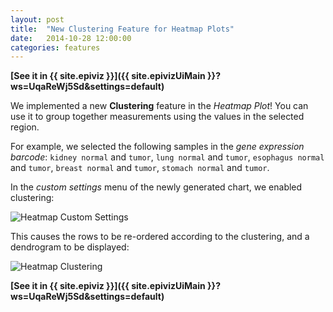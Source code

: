 ```yaml
---
layout: post
title:  "New Clustering Feature for Heatmap Plots"
date:   2014-10-28 12:00:00
categories: features
---
```


**[See it in {{ site.epiviz }}]({{ site.epivizUiMain }}?ws=UqaReWj5Sd&settings=default)**

We implemented a new **Clustering** feature in the *Heatmap Plot*! You can use it to group together
measurements using the values in the selected region. 

For example, we selected the following samples in the *gene expression barcode*: ```kidney normal``` and ```tumor```,
```lung normal``` and ```tumor```, ```esophagus normal``` and ```tumor```, ```breast normal``` and ```tumor```, 
```stomach normal``` and ```tumor```.

In the *custom settings* menu of the newly generated chart, we enabled clustering:

<img src="{{ site.baseurl }}/img/heatmap_clustering_dialog.png" style="max-width: 100%" alt="Heatmap Custom Settings" />

This causes the rows to be re-ordered according to the clustering, and a dendrogram to be displayed:

<img src="{{ site.baseurl }}/img/heatmap_clustering.png" style="max-width: 100%" alt="Heatmap Clustering" />

**[See it in {{ site.epiviz }}]({{ site.epivizUiMain }}?ws=UqaReWj5Sd&settings=default)**
